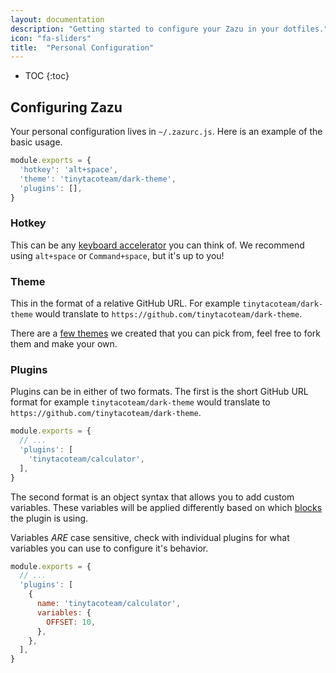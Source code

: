 ```yaml
---
layout: documentation
description: "Getting started to configure your Zazu in your dotfiles."
icon: "fa-sliders"
title:  "Personal Configuration"
---
```


* TOC
{:toc}

## Configuring Zazu

Your personal configuration lives in `~/.zazurc.js`. Here is an example of the
basic usage.

~~~ javascript
module.exports = {
  'hotkey': 'alt+space',
  'theme': 'tinytacoteam/dark-theme',
  'plugins': [],
}
~~~~

### Hotkey

This can be any [keyboard
accelerator](https://github.com/electron/electron/blob/master/docs/api/accelerator.md)
you can think of. We recommend using `alt+space` or `Command+space`, but it's up
to you!

### Theme

This in the format of a relative GitHub URL. For example `tinytacoteam/dark-theme`
would translate to `https://github.com/tinytacoteam/dark-theme`.

There are a [few themes](/packages) we created that you can pick from, feel free
to fork them and make your own.

### Plugins

Plugins can be in either of two formats. The first is the short GitHub URL
format for example `tinytacoteam/dark-theme` would translate to
`https://github.com/tinytacoteam/dark-theme`.

~~~ javascript
module.exports = {
  // ...
  'plugins': [
    'tinytacoteam/calculator',
  ],
}
~~~~

The second format is an object syntax that allows you to add custom variables.
These variables will be applied differently based on which
[blocks](/documentation/blocks/) the plugin is using.

Variables *ARE* case sensitive, check with individual plugins for what variables
you can use to configure it's behavior.

~~~ javascript
module.exports = {
  // ...
  'plugins': [
    {
      name: 'tinytacoteam/calculator',
      variables: {
        OFFSET: 10,
      },
    },
  ],
}
~~~~
